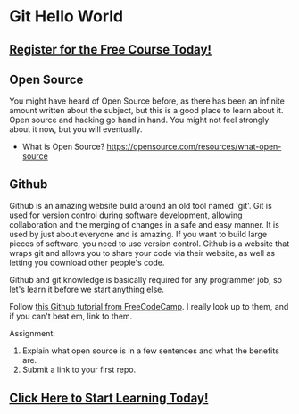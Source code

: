 # Git Hello World
##  [Register for the Free Course Today!](https://roppers.thinkific.com/courses/computing-fundamentals)
## Open Source
You might have heard of Open Source before, as there has been an infinite amount written about the subject, but this is a good place to learn about it. Open source and hacking go hand in hand. You might not feel strongly about it now, but you will eventually.

* What is Open Source? <https://opensource.com/resources/what-open-source>

## Github
Github is an amazing website build around an old tool named 'git'. Git is used for version control during software development, allowing collaboration and the merging of changes in a safe and easy manner. It is used by just about everyone and is amazing. If you want to build large pieces of software, you need to use version control. Github is a website that wraps git and allows you to share your code via their website, as well as letting you download other people's code.

Github and git knowledge is basically required for any programmer job, so let's learn it before we start anything else. 

Follow [this Github tutorial from FreeCodeCamp](https://www.freecodecamp.org/news/the-beginners-guide-to-git-github). I really look up to them, and if you can't beat em, link to them.

Assignment:
 
1. Explain what open source is in a few sentences and what the benefits are.
2. Submit a link to your first repo. 
##  [Click Here to Start Learning Today!](https://roppers.thinkific.com/courses/computing-fundamentals)

